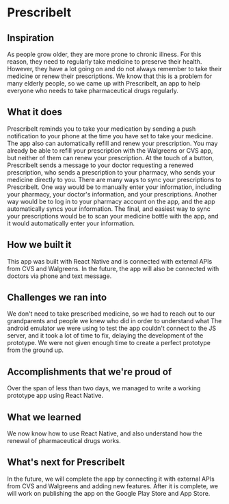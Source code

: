 # PrescribeIt

## Inspiration
As people grow older, they are more prone to chronic illness. For this reason, they need to regularly take medicine to preserve their health. However, they have a lot going on and do not always remember to take their medicine or renew their prescriptions. We know that this is a problem for many elderly people, so we came up with PrescribeIt, an app to help everyone who needs to take pharmaceutical drugs regularly.
## What it does
PrescribeIt reminds you to take your medication by sending a push notification to your phone at the time you have set to take your medicine. The app also can automatically refill and renew your prescription. You may already be able to refill your prescription with the Walgreens or CVS app, but neither of them can renew your prescription. At the touch of a button, PrescribeIt sends a message to your doctor requesting a renewed prescription, who sends a prescription to your pharmacy, who sends your medicine directly to you.
There are many ways to sync your prescriptions to PrescribeIt. One way would be to manually enter your information, including your pharmacy, your doctor's information, and your prescriptions. Another way would be to log in to your pharmacy account on the app, and the app automatically syncs your information. The final, and easiest way to sync your prescriptions would be to scan your medicine bottle with the app, and it would automatically enter your information.
## How we built it
This app was built with React Native and is connected with external APIs from CVS and Walgreens. In the future, the app will also be connected with doctors via phone and text message.
## Challenges we ran into
We don't need to take prescribed medicine, so we had to reach out to our grandparents and people we knew who did in order to understand what
The android emulator we were using to test the app couldn't connect to the JS server, and it took a lot of time to fix, delaying the development of the prototype.
We were not given enough time to create a perfect prototype from the ground up.
## Accomplishments that we're proud of
Over the span of less than two days, we managed to write a working prototype app using React Native.
## What we learned
We now know how to use React Native, and also understand how the renewal of pharmaceutical drugs works.
## What's next for PrescribeIt
In the future, we will complete the app by connecting it with external APIs from CVS and Walgreens and adding new features. After it is complete, we will work on publishing the app on the Google Play Store and App Store.
